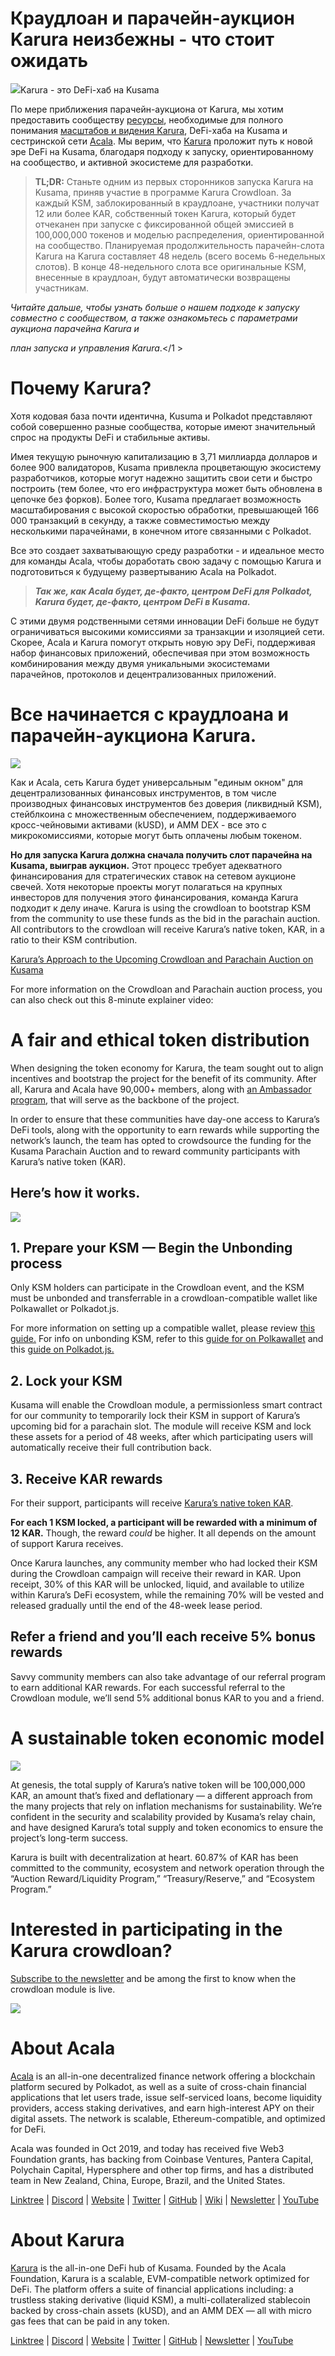 # **Краудлоан и парачейн-аукцион Karura неизбежны - что стоит ожидать**

![](https://miro.medium.com/max/3200/1*RowOyUTI3zui9ZyOb0euPQ.png)Karura - это DeFi-хаб на Kusama

По мере приближения парачейн-аукциона от Karura, мы хотим предоставить сообществу [ресурсы](https://wiki.acala.network/karura/crowdloan), необходимые для полного понимания [масштабов и видения Karura](https://medium.com/acalanetwork/introducing-karura-acalas-defi-parachain-on-kusama-af2f2695b07a), DeFi-хаба на Kusama и сестринской сети [Acala](http://acala.network). Мы верим, что [Karura](http://acala.network/karura) проложит путь к новой эре DeFi на Kusama, благодаря подходу к запуску, ориентированному на сообщество, и активной экосистеме для разработки.

> **TL;DR:** Станьте одним из первых сторонников запуска Karura на Kusama, приняв участие в программе Karura Crowdloan. За каждый KSM, заблокированный в краудлоане, участники получат 12 или более KAR, собственный токен Karura, который будет отчеканен при запуске с фиксированной общей эмиссией в 100,000,000 токенов и моделью распределения, ориентированной на сообщество. Планируемая продолжительность парачейн-слота Karura на Karura составляет 48 недель (всего восемь 6-недельных слотов). В конце 48-недельного слота все оригинальные KSM, внесенные в краудлоан, будут автоматически возвращены участникам.

_Читайте дальше, чтобы узнать больше о нашем подходе к запуску совместно с сообществом, а также ознакомьтесь с параметрами аукциона парачейна Karura и_

_план запуска и управления Karura_.</1 ></p> 



# Почему Karura?

Хотя кодовая база почти идентична, Kusuma и Polkadot представляют собой совершенно разные сообщества, которые имеют значительный спрос на продукты DeFi и стабильные активы.

Имея текущую рыночную капитализацию в 3,71 миллиарда долларов и более 900 валидаторов, Kusama привлекла процветающую экосистему разработчиков, которые могут надежно защитить свои сети и быстро построить (тем более, что его инфраструктура может быть обновлена в цепочке без форков). Более того, Kusama предлагает возможность масштабирования с высокой скоростью обработки, превышающей 166 000 транзакций в секунду, а также совместимостью между несколькими парачейнами, в конечном итоге связанными с Polkadot.

Все это создает захватывающую среду разработки - и идеальное место для команды Acala, чтобы доработать свою задачу с помощью Karura и подготовиться к будущему развертыванию Acala на Polkadot.



> **_Так же, как Acala будет, де-факто, центром DeFi для Polkadot, Karura будет, де-факто, центром DeFi в Kusama._**

С этими двумя родственными сетями инновации DeFi больше не будут ограничиваться высокими комиссиями за транзакции и изоляцией сети. Скорее, Acala и Karura помогут открыть новую эру DeFi, поддерживая набор финансовых приложений, обеспечивая при этом возможность комбинирования между двумя уникальными экосистемами парачейнов, протоколов и децентрализованных приложений.



# Все начинается с краудлоана и парачейн-аукциона Karura.

![](https://miro.medium.com/max/2008/1\*CHTrJqD3RI7yvf8WzA9APQ.png)

Как и Acala, сеть Karura будет универсальным "единым окном" для децентрализованных финансовых инструментов, в том числе производных финансовых инструментов без доверия (ликвидный KSM), стейблкоина с множественным обеспечением, поддерживаемого кросс-чейновыми активами (kUSD), и AMM DEX - все это с микрокомиссиями, которые могут быть оплачены любым токеном.

**Но для запуска Karura должна сначала получить слот парачейна на Kusama, выиграв аукцион.** Этот процесс требует адекватного финансирования для стратегических ставок на сетевом аукционе свечей. Хотя некоторые проекты могут полагаться на крупных инвесторов для получения этого финансирования, команда Karura подходит к делу иначе. Karura is using the crowdloan to bootstrap KSM from the community to use these funds as the bid in the parachain auction. All contributors to the crowdloan will receive Karura’s native token, KAR, in a ratio to their KSM contribution.

[Karura’s Approach to the Upcoming Crowdloan and Parachain Auction on Kusama](https://medium.com/acalanetwork/karuras-approach-to-the-upcoming-parachain-lease-offering-plo-on-kusama-12fbf09ee463)

For more information on the Crowdloan and Parachain auction process, you can also check out this 8-minute explainer video:



# A fair and ethical token distribution

When designing the token economy for Karura, the team sought out to align incentives and bootstrap the project for the benefit of its community. After all, Karura and Acala have 90,000+ members, along with [an Ambassador program](https://medium.com/acalanetwork/join-the-acala-aces-ambassador-program-9829642680d0), that will serve as the backbone of the project.

In order to ensure that these communities have day-one access to Karura’s DeFi tools, along with the opportunity to earn rewards while supporting the network’s launch, the team has opted to crowdsource the funding for the Kusama Parachain Auction and to reward community participants with Karura’s native token (KAR).



## Here’s how it works.

![](https://miro.medium.com/max/2458/1\*JCsCYAjGjwjBmet8nKpVKg.png)



## **1\. Prepare your KSM — Begin the Unbonding process**

Only KSM holders can participate in the Crowdloan event, and the KSM must be unbonded and transferrable in a crowdloan-compatible wallet like Polkawallet or Polkadot.js.

For more information on setting up a compatible wallet, please review [this guide.](https://wiki.acala.network/karura/ksm-address/create-new-ksm-account) For info on unbonding KSM, refer to this [guide for on Polkawallet](https://wiki.acala.network/karura/ksm-address/unstake-polkawallet) and this [guide on Polkadot.js.](https://wiki.acala.network/karura/ksm-address/unstaking-your-ksm-tokens-on-polkadot.-js-extension)



## **2\. Lock your KSM**

Kusama will enable the Crowdloan module, a permissionless smart contract for our community to temporarily lock their KSM in support of Karura’s upcoming bid for a parachain slot. The module will receive KSM and lock these assets for a period of 48 weeks, after which participating users will automatically receive their full contribution back.



## **3\. Receive KAR rewards**

For their support, participants will receive [Karura’s native token KAR](https://acala.network/karura/token).

**For each 1 KSM locked, a participant will be rewarded with a minimum of 12 KAR.** Though, the reward _could_ be higher. It all depends on the amount of support Karura receives.

Once Karura launches, any community member who had locked their KSM during the Crowdloan campaign will receive their reward in KAR. Upon receipt, 30% of this KAR will be unlocked, liquid, and available to utilize within Karura’s DeFi ecosystem, while the remaining 70% will be vested and released gradually until the end of the 48-week lease period.



## **Refer a friend and you’ll each receive 5% bonus rewards**

Savvy community members can also take advantage of our referral program to earn additional KAR rewards. For each successful referral to the Crowdloan module, we’ll send 5% additional bonus KAR to you and a friend.



# A sustainable token economic model

![](https://miro.medium.com/max/3200/0\*VvGrUVcmSdtC9cQw)

At genesis, the total supply of Karura’s native token will be 100,000,000 KAR, an amount that’s fixed and deflationary — a different approach from the many projects that rely on inflation mechanisms for sustainability. We’re confident in the security and scalability provided by Kusama’s relay chain, and have designed Karura’s total supply and token economics to ensure the project’s long-term success.

Karura is built with decentralization at heart. 60.87% of KAR has been committed to the community, ecosystem and network operation through the “Auction Reward/Liquidity Program,” “Treasury/Reserve,” and “Ecosystem Program.”



# **Interested in participating in the Karura crowdloan?**

[Subscribe to the newsletter](https://share.hsforms.com/1X9RxkXk-R62I0VNbATaDXw4h8qc) and be among the first to know when the crowdloan module is live.

![](https://miro.medium.com/max/2402/1\*oac6FehxVOu8zmzUxj8EYw.png)



# About Acala

[Acala](http://acala.network/) is an all-in-one decentralized finance network offering a blockchain platform secured by Polkadot, as well as a suite of cross-chain financial applications that let users trade, issue self-serviced loans, become liquidity providers, access staking derivatives, and earn high-interest APY on their digital assets. The network is scalable, Ethereum-compatible, and optimized for DeFi.

Acala was founded in Oct 2019, and today has received five Web3 Foundation grants, has backing from Coinbase Ventures, Pantera Capital, Polychain Capital, Hypersphere and other top firms, and has a distributed team in New Zealand, China, Europe, Brazil, and the United States.

[Linktree](https://linktr.ee/acalanetwork) | [Discord](https://discord.gg/vdbFVCH) | [Website](https://acala.network/) | [Twitter](https://twitter.com/AcalaNetwork) | [GitHub](https://github.com/AcalaNetwork/Acala) | [Wiki](https://github.com/AcalaNetwork/Acala/wiki) | [Newsletter](https://share.hsforms.com/1X9RxkXk-R62I0VNbATaDXw4h8qc) | [YouTube](http://youtube.com/c/acalanetwork)



# About Karura

[Karura](http://acala.network/karura) is the all-in-one DeFi hub of Kusama. Founded by the Acala Foundation, Karura is a scalable, EVM-compatible network optimized for DeFi. The platform offers a suite of financial applications including: a trustless staking derivative (liquid KSM), a multi-collateralized stablecoin backed by cross-chain assets (kUSD), and an AMM DEX — all with micro gas fees that can be paid in any token.

[Linktree](http://linktr.ee/karuranetwork) | [Discord](https://discord.gg/vdbFVCH) | [Website](http://acala.network/karura) | [Twitter](https://twitter.com/KaruraNetwork) | [GitHub](https://github.com/AcalaNetwork/Acala) | [Newsletter](https://share.hsforms.com/1X9RxkXk-R62I0VNbATaDXw4h8qc) | [YouTube](http://youtube.com/c/acalanetwork)
